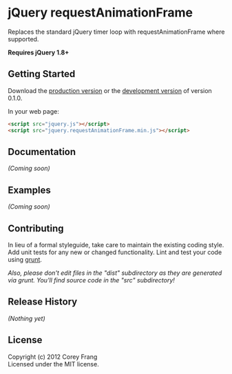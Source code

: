# jQuery requestAnimationFrame

Replaces the standard jQuery timer loop with requestAnimationFrame where supported.

**Requires jQuery 1.8+**

## Getting Started
Download the [production version][min] or the [development version][max] of version 0.1.0.

[min]: https://raw.github.com/gnarf37/jquery-requestAnimationFrame/0.1.0/dist/jquery.requestAnimationFrame.min.js
[max]: https://raw.github.com/gnarf37/jquery-requestAnimationFrame/0.1.0/dist/jquery.requestAnimationFrame.js

In your web page:

```html
<script src="jquery.js"></script>
<script src="jquery.requestAnimationFrame.min.js"></script>
```

## Documentation
_(Coming soon)_

## Examples
_(Coming soon)_

## Contributing
In lieu of a formal styleguide, take care to maintain the existing coding style. Add unit tests for any new or changed functionality. Lint and test your code using [grunt](https://github.com/cowboy/grunt).

_Also, please don't edit files in the "dist" subdirectory as they are generated via grunt. You'll find source code in the "src" subdirectory!_

## Release History
_(Nothing yet)_

## License
Copyright (c) 2012 Corey Frang  
Licensed under the MIT license.

